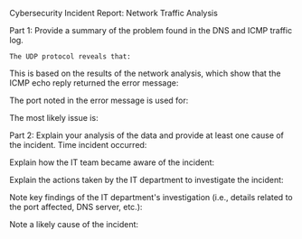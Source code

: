 Cybersecurity Incident Report: 
Network Traffic Analysis


Part 1: Provide a summary of the problem found in the DNS and ICMP 
traffic log.


	The UDP protocol reveals that:


This is based on the results of the network analysis, which show that the ICMP echo reply returned the error message: 


The port noted in the error message is used for: 


The most likely issue is:


	

Part 2: Explain your analysis of the data and provide at least one cause of the incident.
	Time incident occurred:


Explain how the IT team became aware of the incident:


Explain the actions taken by the IT department to investigate the incident:


Note key findings of the IT department's investigation (i.e., details related to the port affected, DNS server, etc.): 


Note a likely cause of the incident: